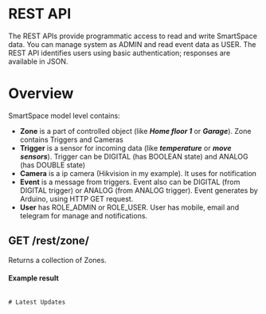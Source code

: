 # REST API
The REST APIs provide programmatic access to read and write SmartSpace data. You can manage system as ADMIN and read event data as USER. The REST API identifies users using basic authentication; responses are available in JSON.
# Overview
SmartSpace model level contains:

- **Zone** is a part of controlled object (like __*Home floor 1*__ or __*Garage*__). Zone contains Triggers and Cameras
- **Trigger** is a sensor for incoming data (like __*temperature*__ or __*move sensors*__). Trigger can be DIGITAL (has BOOLEAN state) and ANALOG (has DOUBLE state)
- **Camera** is a ip camera (Hikvision in my example). It uses for notification
- **Event** is a message from triggers. Event also can be DIGITAL (from DIGITAL trigger) or ANALOG (from ANALOG trigger). Event generates by Arduino, using HTTP GET request.
- **User** has ROLE_ADMIN or ROLE_USER. User has mobile, email and telegram for manage and notifications.
## GET /rest/zone/
Returns a collection of Zones.
#### Example result
```

# Latest Updates

